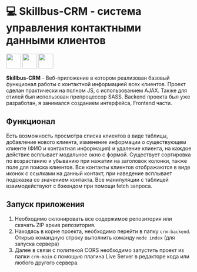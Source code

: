 # 💻 Skillbus-CRM - система управления контактными данными клиентов
<div>
  <img width="40" height="40" src="https://cdn.jsdelivr.net/gh/devicons/devicon/icons/javascript/javascript-original.svg" />
  <img width="40" height="40" src="https://cdn.jsdelivr.net/gh/devicons/devicon/icons/html5/html5-plain-wordmark.svg" />
  <img width="40" height="40" src="https://cdn.jsdelivr.net/gh/devicons/devicon/icons/sass/sass-original.svg" />
</div>

**Skillbus-CRM** - Веб-приложение в котором реализован базовый функционал работы с контактной информацией всех клиентов.
Проект сделан практически на полном JS, с использованием AJAX. Также для стилей был использован препроцессор SASS. Backend проекта был уже разработан, я занимался созданием интерфейса, Frontend части.

## Функционал
Есть возможность просмотра списка клиентов в виде таблицы, добавление нового клиента, изменение информации о существующем клиенте (ФИО и контактная информация) и удаление клиента, на каждое действие всплывает модальное окно с формой. Существует сортировка по возрастанию и убыванию при нажатии на заголовок колонки, также поле для поиска клиентов. Все контакты клиентов отображаются в виде иконок с ссылками на данный контакт, при наведение всплывает подсказка со значением контакта. Все манипуляции с таблицей взаимодействуют с бэкендом при помощи fetch запроса.

## Запуск приложения

1. Необходимо склонировать все содержимое репозитория или скачать ZIP архив репозитория.
2. Находясь в корне проекта, необходимо перейти в папку `crm-backend`. Открыв командную строку выполнить команду `node index` (для запуска сервера)
3. Далее в связи с политекой CORS необходимо запустить проект из папки `crm-main` с помощью плагина Live Server в редакторе кода или любого другого сервера.
